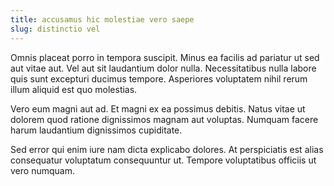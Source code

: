 ```yaml
---
title: accusamus hic molestiae vero saepe
slug: distinctio vel
---
```


Omnis placeat porro in tempora suscipit. Minus ea facilis ad pariatur ut sed aut vitae aut. Vel aut sit laudantium dolor nulla. Necessitatibus nulla labore quis sunt excepturi ducimus tempore. Asperiores voluptatem nihil rerum illum aliquid est quo molestias.

Vero eum magni aut ad. Et magni ex ea possimus debitis. Natus vitae ut dolorem quod ratione dignissimos magnam aut voluptas. Numquam facere harum laudantium dignissimos cupiditate.

Sed error qui enim iure nam dicta explicabo dolores. At perspiciatis est alias consequatur voluptatum consequuntur ut. Tempore voluptatibus officiis ut vero numquam.
